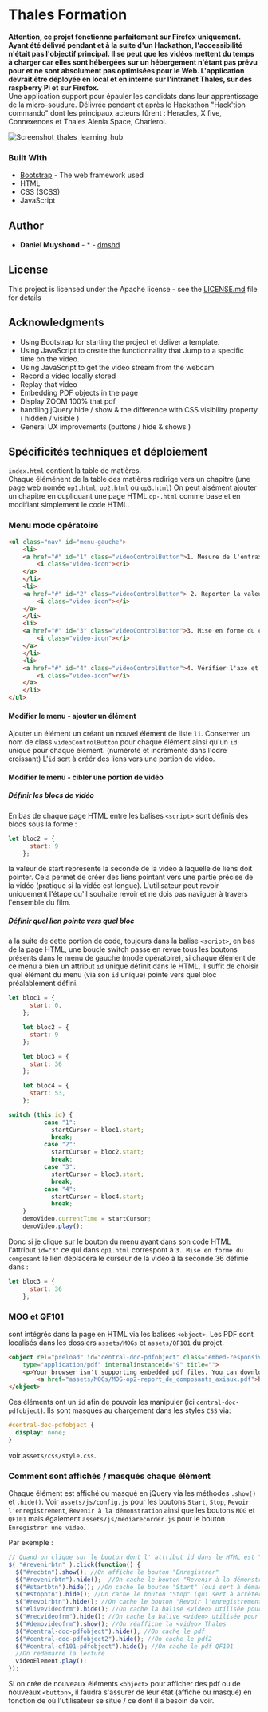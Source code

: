 # Thales Formation

**Attention, ce projet fonctionne parfaitement sur Firefox uniquement. Ayant été  délivré pendant et à la suite d'un Hackathon, l'accessibilité n'était pas l'objectif principal. Il se peut que les vidéos mettent du temps à charger car elles sont hébergées sur un hébergement n'étant pas prévu pour et ne sont absolument pas optimisées pour le Web. L'application devrait être déployée en local et en interne sur l'intranet Thales, sur des raspberry Pi et sur Firefox.**  
Une application support pour épauler les candidats dans leur apprentissage de la micro-soudure.
Délivrée pendant et après le Hackathon "Hack'tion commando" dont les principaux acteurs fûrent : Heracles, X five, Connexences et Thales Alenia Space, Charleroi.

![Screenshot_thales_learning_hub](http://daniel.muyshond.be/thales/thales_learning_hub_small.png)

### Built With

* [Bootstrap](https://getbootstrap.com/) - The web framework used
* HTML
* CSS (SCSS)
* JavaScript

## Author

* **Daniel Muyshond** - * - [dmshd](https://github.com/dmshd)


## License

This project is licensed under the Apache license - see the [LICENSE.md](LICENSE.md) file for details

## Acknowledgments

* Using Bootstrap for starting the project et deliver a template.
* Using JavaScript to create the functionnality that Jump to a specific time on the video.
* Using JavaScript to get the video stream from the webcam
* Record a video locally stored 
* Replay that video 
* Embedding PDF objects in the page
* Display ZOOM 100% that pdf
* handling jQuery hide / show & the difference with CSS visibility property ( hidden / visible )
* General UX improvements (buttons / hide & shows )

## Spécificités techniques et déploiement

`index.html` contient la table de matières.  
Chaque éléménent de la table des matières redirige vers un chapitre (une page web nomée `op1.html`, `op2.html` ou `op3.html`)
On peut aisément ajouter un chapitre en dupliquant une page HTML `op-.html` comme base et en modifiant simplement le code HTML.



### Menu mode opératoire

```HTML
<ul class="nav" id="menu-gauche">
    <li>
    <a href="#" id="1" class="videoControlButton">1. Mesure de l'entraxe
        <i class="video-icon"></i>
    </a>
    </li>
    <li>
    <a href="#" id="2" class="videoControlButton"> 2. Reporter la valeur sur la réglette de formage
        <i class="video-icon"></i>
    </a>
    </li>
    <li>
    <a href="#" id="3" class="videoControlButton">3. Mise en forme du composant
        <i class="video-icon"></i>
    </a>
    </li>
    <li>
    <a href="#" id="4" class="videoControlButton">4. Vérifier l'axe et tester
        <i class="video-icon"></i>
    </a>
    </li>
</ul>
```

#### Modifier le menu - ajouter un élément

Ajouter un élément un créant un nouvel élément de liste `li`.
Conserver un nom de class `videoControlButton` pour chaque élément ainsi qu'un `id` unique pour chaque élément. (numéroté et incrémenté dans l'odre croissant) L'`id` sert à créér des liens vers une portion de vidéo.

#### Modifier le menu - cibler une portion de vidéo  

##### Définir les blocs de vidéo
En bas de chaque page HTML entre les balises `<script>` sont définis des blocs sous la forme :  
```javascript
let bloc2 = {
      start: 9
    };
```  
la valeur de start représente la seconde de la vidéo à laquelle de liens doit pointer. Cela permet de créer des liens pointant vers une partie précise de la vidéo (pratique si la vidéo est longue). L'utilisateur peut revoir uniquement l'étape qu'il souhaite revoir et ne dois pas naviguer à travers l'ensemble du film.

##### Définir quel lien pointe vers quel bloc

à la suite de cette portion de code, toujours dans la balise `<script>`, en bas de la page HTML, une boucle switch passe en revue tous les boutons présents dans le menu de gauche (mode opératoire), si chaque élément de ce menu a bien un attribut `id` unique définit dans le HTML, il suffit de choisir quel élément du menu (via son `id` unique) pointe vers quel bloc préalablement défini.

```javascript 
let bloc1 = {
      start: 0,
    };

    let bloc2 = {
      start: 9
    };

    let bloc3 = {
      start: 36
    };

    let bloc4 = {
      start: 53,
    };

switch (this.id) {
          case "1":
            startCursor = bloc1.start;
            break;
          case "2":
            startCursor = bloc2.start;
            break;
          case "3":
            startCursor = bloc3.start;
            break;
          case "4":
            startCursor = bloc4.start;
            break;
    }
    demoVideo.currentTime = startCursor;
    demoVideo.play();
```
Donc si je clique sur le bouton du menu ayant dans son code HTML l'attribut `id="3"` ce qui dans `op1.html` correspont à `3. Mise en forme du composant` le lien déplacera le curseur de la vidéo à la seconde 36 définie dans :  

```javascript
let bloc3 = {
      start: 36
    };
```

### MOG et QF101
sont intégrés dans la page en HTML via les balises `<object>`. Les PDF sont localisés dans les dossiers `assets/MOGs` et `assets/QF101` du projet.  

```html
<object rel="preload" id="central-doc-pdfobject" class="embed-responsive-item" data="assets/MOGs/MOG-op2-report_de_composants_axiaux.pdf#zoom=100"
    type="application/pdf" internalinstanceid="9" title="">
    <p>Your browser isn't supporting embedded pdf files. You can download the file
        <a href="assets/MOGs/MOG-op2-report_de_composants_axiaux.pdf">here</a>.</p>
</object>
```
Ces éléments ont un `id` afin de pouvoir les manipuler (ici `central-doc-pdfobject`). Ils sont masqués au chargement dans les styles `CSS`  via: 
```CSS
#central-doc-pdfobject {
  display: none;
}
```
voir `assets/css/style.css`.

### Comment sont affichés / masqués chaque élément

Chaque élément est affiché ou masqué en jQuery via les méthodes `.show()` et `.hide()`. Voir `assets/js/config.js` pour les boutons `Start`, `Stop`, `Revoir l'enregistrement`, `Revenir à la démonstration` ainsi que les boutons `MOG` et `QF101` mais également `assets/js/mediarecorder.js` pour le bouton `Enregistrer une video`.

Par exemple :  

```javascript
// Quand on clique sur le bouton dont l' attribut id dans le HTML est "revenirbtn" (ce qui correspont au bouton "Revenir à la démonstration")
$( "#revenirbtn" ).click(function() {
  $("#recbtn").show(); //On affiche le bouton "Enregistrer"
  $("#revenirbtn").hide();  //On cache le bouton "Revenir à la démonstration"
  $("#startbtn").hide(); //On cache le bouton "Start" (qui sert à démarrer l'enregistrement)
  $("#stopbtn").hide(); //On cache le bouton "Stop" (qui sert à arrêter l'enregistrement)
  $("#revoirbtn").hide(); //On cache le bouton "Revoir l'enregistrement" (revoir la vidéo enregistrée)
  $("#livevideofrm").hide(); //On cache la balise <video> utilisée pour le live preview
  $("#recvideofrm").hide(); //On cache la balive <video> utilisée pour voir ce qui a été enregistré
  $("#demovideofrm").show(); //On réaffiche la <video> Thales
  $("#central-doc-pdfobject").hide(); //On cache le pdf
  $("#central-doc-pdfobject2").hide(); //On cache le pdf2
  $("#central-qf101-pdfobject").hide(); //On cache le pdf QF101
  //On redémarre la lecture
  videoElement.play();
});
```
Si on crée de nouveaux éléments `<object>` pour afficher des pdf ou de nouveaux `<button>`, il faudra s'assurer de leur état (affiché ou masqué) en fonction de où l'utilisateur se situe / ce dont il a besoin de voir.
